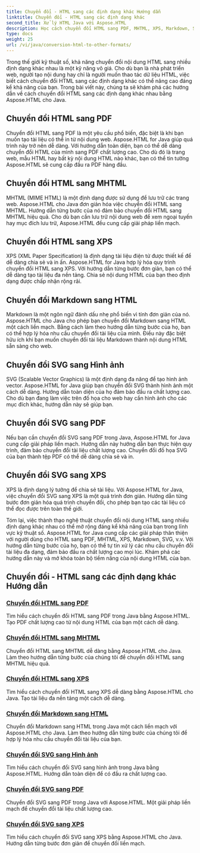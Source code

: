 ```yaml
---
title: Chuyển đổi - HTML sang các định dạng khác Hướng dẫn
linktitle: Chuyển đổi - HTML sang các định dạng khác
second_title: Xử lý HTML Java với Aspose.HTML
description: Học cách chuyển đổi HTML sang PDF, MHTML, XPS, Markdown, SVG và nhiều định dạng khác trong Java bằng Aspose.HTML. Chuyển đổi tài liệu chất lượng cao dễ dàng.
type: docs
weight: 25
url: /vi/java/conversion-html-to-other-formats/
---
```


Trong thế giới kỹ thuật số, khả năng chuyển đổi nội dung HTML sang nhiều định dạng khác nhau là một kỹ năng vô giá. Cho dù bạn là nhà phát triển web, người tạo nội dung hay chỉ là người muốn thao tác dữ liệu HTML, việc biết cách chuyển đổi HTML sang các định dạng khác có thể nâng cao đáng kể khả năng của bạn. Trong bài viết này, chúng ta sẽ khám phá các hướng dẫn về cách chuyển đổi HTML sang các định dạng khác nhau bằng Aspose.HTML cho Java.

## Chuyển đổi HTML sang PDF

Chuyển đổi HTML sang PDF là một yêu cầu phổ biến, đặc biệt là khi bạn muốn tạo tài liệu có thể in từ nội dung web. Aspose.HTML for Java giúp quá trình này trở nên dễ dàng. Với hướng dẫn toàn diện, bạn có thể dễ dàng chuyển đổi HTML của mình sang PDF chất lượng cao. Cho dù đó là trang web, mẫu HTML hay bất kỳ nội dung HTML nào khác, bạn có thể tin tưởng Aspose.HTML sẽ cung cấp đầu ra PDF hàng đầu.

## Chuyển đổi HTML sang MHTML

MHTML (MIME HTML) là một định dạng được sử dụng để lưu trữ các trang web. Aspose.HTML cho Java đơn giản hóa việc chuyển đổi HTML sang MHTML. Hướng dẫn từng bước của nó đảm bảo chuyển đổi HTML sang MHTML hiệu quả. Cho dù bạn cần lưu trữ nội dung web để xem ngoại tuyến hay mục đích lưu trữ, Aspose.HTML đều cung cấp giải pháp liền mạch.

## Chuyển đổi HTML sang XPS

XPS (XML Paper Specification) là định dạng tài liệu điện tử được thiết kế để dễ dàng chia sẻ và in ấn. Aspose.HTML for Java hợp lý hóa quy trình chuyển đổi HTML sang XPS. Với hướng dẫn từng bước đơn giản, bạn có thể dễ dàng tạo tài liệu đa nền tảng. Chia sẻ nội dung HTML của bạn theo định dạng được chấp nhận rộng rãi.

## Chuyển đổi Markdown sang HTML

Markdown là một ngôn ngữ đánh dấu nhẹ phổ biến vì tính đơn giản của nó. Aspose.HTML cho Java cho phép bạn chuyển đổi Markdown sang HTML một cách liền mạch. Bằng cách làm theo hướng dẫn từng bước của họ, bạn có thể hợp lý hóa nhu cầu chuyển đổi tài liệu của mình. Điều này đặc biệt hữu ích khi bạn muốn chuyển đổi tài liệu Markdown thành nội dung HTML sẵn sàng cho web.

## Chuyển đổi SVG sang Hình ảnh

SVG (Scalable Vector Graphics) là một định dạng đa năng để tạo hình ảnh vector. Aspose.HTML for Java giúp bạn chuyển đổi SVG thành hình ảnh một cách dễ dàng. Hướng dẫn toàn diện của họ đảm bảo đầu ra chất lượng cao. Cho dù bạn đang làm việc trên đồ họa cho web hay cần hình ảnh cho các mục đích khác, hướng dẫn này sẽ giúp bạn.

## Chuyển đổi SVG sang PDF

Nếu bạn cần chuyển đổi SVG sang PDF trong Java, Aspose.HTML for Java cung cấp giải pháp liền mạch. Hướng dẫn này hướng dẫn bạn thực hiện quy trình, đảm bảo chuyển đổi tài liệu chất lượng cao. Chuyển đổi đồ họa SVG của bạn thành tệp PDF có thể dễ dàng chia sẻ và in.

## Chuyển đổi SVG sang XPS

XPS là định dạng lý tưởng để chia sẻ tài liệu. Với Aspose.HTML for Java, việc chuyển đổi SVG sang XPS là một quá trình đơn giản. Hướng dẫn từng bước đơn giản hóa quá trình chuyển đổi, cho phép bạn tạo các tài liệu có thể đọc được trên toàn thế giới.

Tóm lại, việc thành thạo nghệ thuật chuyển đổi nội dung HTML sang nhiều định dạng khác nhau có thể mở rộng đáng kể khả năng của bạn trong lĩnh vực kỹ thuật số. Aspose.HTML for Java cung cấp các giải pháp thân thiện với người dùng cho HTML sang PDF, MHTML, XPS, Markdown, SVG, v.v. Với hướng dẫn từng bước của họ, bạn có thể tự tin xử lý các nhu cầu chuyển đổi tài liệu đa dạng, đảm bảo đầu ra chất lượng cao mọi lúc. Khám phá các hướng dẫn này và mở khóa toàn bộ tiềm năng của nội dung HTML của bạn.

## Chuyển đổi - HTML sang các định dạng khác Hướng dẫn
### [Chuyển đổi HTML sang PDF](./convert-html-to-pdf/)
Tìm hiểu cách chuyển đổi HTML sang PDF trong Java bằng Aspose.HTML. Tạo PDF chất lượng cao từ nội dung HTML của bạn một cách dễ dàng.
### [Chuyển đổi HTML sang MHTML](./convert-html-to-mhtml/)
Chuyển đổi HTML sang MHTML dễ dàng bằng Aspose.HTML cho Java. Làm theo hướng dẫn từng bước của chúng tôi để chuyển đổi HTML sang MHTML hiệu quả.
### [Chuyển đổi HTML sang XPS](./convert-html-to-xps/)
Tìm hiểu cách chuyển đổi HTML sang XPS dễ dàng bằng Aspose.HTML cho Java. Tạo tài liệu đa nền tảng một cách dễ dàng.
### [Chuyển đổi Markdown sang HTML](./convert-markdown-to-html/)
Chuyển đổi Markdown sang HTML trong Java một cách liền mạch với Aspose.HTML cho Java. Làm theo hướng dẫn từng bước của chúng tôi để hợp lý hóa nhu cầu chuyển đổi tài liệu của bạn.
### [Chuyển đổi SVG sang Hình ảnh](./convert-svg-to-image/)
Tìm hiểu cách chuyển đổi SVG sang hình ảnh trong Java bằng Aspose.HTML. Hướng dẫn toàn diện để có đầu ra chất lượng cao.
### [Chuyển đổi SVG sang PDF](./convert-svg-to-pdf/)
Chuyển đổi SVG sang PDF trong Java với Aspose.HTML. Một giải pháp liền mạch để chuyển đổi tài liệu chất lượng cao.
### [Chuyển đổi SVG sang XPS](./convert-svg-to-xps/)
Tìm hiểu cách chuyển đổi SVG sang XPS bằng Aspose.HTML cho Java. Hướng dẫn từng bước đơn giản để chuyển đổi liền mạch.